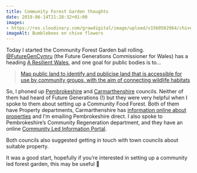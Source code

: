 ```yaml
---
title: Community Forest Garden thoughts
date: 2019-06-14T21:28:32+01:00
images: 
- https://res.cloudinary.com/growdigital/image/upload/v1560502964/chivebumble-B0095748.jpg
imageAlt: Bumblebees on chive flowers
---
```


Today I started the Community Forest Garden ball rolling. [@FutureGenCymru](https://mobile.twitter.com/FutureGenCymru) (the Future Generations Commissioner for Wales) has a heading [A Resilient Wales](https://futuregenerations.wales/aotp/resilience/), and one goal for public bodies is to…

> [Map public land to identify and publicise land that is accessible for use by community groups, with the aim of connecting wildlife habitats](https://futuregenerations.wales/aop/map-public-land-to-identify-and-publicise-land-that-is-accessible-for-use-by-community-groups-with-the-aim-of-connecting-wildlife-habitats/)

So, I phoned up [Pembrokeshire](https://www.pembrokeshire.gov.uk) and [Carmarthenshire](https://www.carmarthenshire.gov.wales) councils. Neither of them had heard of Future Generations (!) but they were very helpful when I spoke to them about setting up a Community Food Forest. Both of them have Property departments, Carmarthenshire has [information online about properties](https://www.carmarthenshire.gov.wales/home/business/council-property/) and I’m emailing Pembrokeshire direct. I also spoke to Pembrokeshire’s Community Regeneration department, and they have an online [Community Led Information Portal](https://www.pembrokeshire.gov.uk/clip-toolkit). 

Both councils also suggested getting in touch with town councils about suitable property.

It was a good start, hopefully if you’re interested in setting up a community led forest garden, this may be useful 🙂
